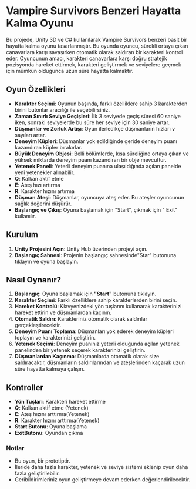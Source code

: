 # **Vampire Survivors Benzeri Hayatta Kalma Oyunu**
Bu projede, Unity 3D ve C# kullanılarak Vampire Survivors benzeri basit bir hayatta kalma oyunu tasarlanmıştır. Bu oyunda oyuncu, sürekli ortaya çıkan canavarlara karşı savaşırken otomatik olarak saldıran bir karakteri kontrol eder. Oyuncunun amacı, karakteri canavarlara karşı doğru stratejik pozisyonda hareket ettirmek, karakteri geliştirmek ve seviyelere geçmek için mümkün olduğunca uzun süre hayatta kalmaktır.
## **Oyun Özellikleri**
- **Karakter Seçimi**: Oyunun başında, farklı özelliklere sahip 3 karakterden birini butonlar aracılığı ile seçebilirsiniz.
- **Zaman Sınırlı Seviye Geçişleri**: İlk 3 seviyede geçiş süresi 60 saniye iken, sonraki seviyelerde bu süre her seviye için 30 saniye artar.
- **Düşmanlar ve Zorluk Artışı**: Oyun ilerledikçe düşmanların hızları v sayıları artar.
- **Deneyim Küpleri**: Düşmanlar yok edildiğinde geride deneyim puanı kazandıran küpler bırakırlar.
- **Büyük Deneyim Objesi**: Belli bölümlerde, kısa süreliğine ortaya çıkan ve yüksek miktarda deneyim puanı kazandıran bir obje mevcuttur.
- **Yetenek Paneli**: Yeterli deneyim puanına ulaşıldığında açılan panelde yeni yetenekler alınabilir.
- **Q**: Kalkan aktif etme
- **E**: Ateş hızı artırma
- **R**: Karakter hızını artırma
- **Düşman Ateşi**: Düşmanlar, oyuncuya ateş eder. Bu ateşler oyuncunun sağlık değerini düşürür. 
- **Başlangıç ve Çıkış**: Oyuna başlamak için "Start", çıkmak için " Exit" kullanılır.

## **Kurulum**
1. **Unity Projesini Açın**: Unity Hub üzerinden projeyi açın.
2. **Başlangıç Sahnesi**: Projenin başlangıç sahnesinde"Star" butonuna tıklayın ve oyuna başlayın.

## **Nasıl Oynanır?**
1. **Başlangıç**: Oyuna başlamak için **"Start"** butonuna tıklayın.
2. **Karakter Seçimi**: Farklı özelliklere sahip karakterlerden birini seçin.
3. **Hareket Kontrolü**: Klavyenizdeki yön tuşlarını kullanarak karakterinizi hareket ettirin ve düşmanlardan kaçının.
4. **Otomatik Saldırı**: Karakteriniz otomatik olarak saldırılar gerçekleştirecektir.
5. **Deneyim Puanı Toplama**: Düşmanları yok ederek deneyim küpleri toplayın ve karakterinizi geliştirin.
6. **Yetenek Seçimi**: Deneyim puanınız yeterli olduğunda açılan yetenek panelinden bir yetenek seçerek karakterinizi geliştirin.
7. **Düşmanlardan Kaçınma**: Düşmanlarda otomatik olarak size saldıracaktır, düşmanların saldırılarından ve ateşlerinden kaçarak uzun süre hayatta kalmaya çalışın.

## **Kontroller**
- **Yön Tuşları**: Karakteri hareket ettirme
- **Q**: Kalkan aktif etme (Yetenek)
- **E**: Ateş hızını arttırma(Yetenek)
- **R**: Karakter hızını arttırma(Yetenek)
- **Start Butonu**: Oyuna başlama
- **ExitButonu**:  Oyundan çıkma

### **Notlar**
- Bu oyun, bir prototiptir.
- İleride daha fazla karakter, yetenek ve seviye sistemi eklenip oyun daha fazla geliştirilebilir.
- Geribildirimleriniz oyun geliştirmeye devam ederken değerlendirilecektir.
